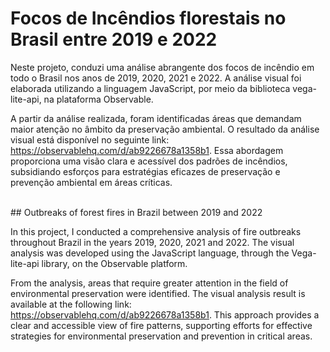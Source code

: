 # Focos de Incêndios florestais no Brasil entre 2019 e 2022

Neste projeto, conduzi uma análise abrangente dos focos de incêndio em todo o Brasil nos anos de 2019, 2020, 2021 e 2022. A análise visual foi elaborada utilizando a linguagem JavaScript, por meio da biblioteca vega-lite-api, na plataforma Observable.<br/>

A partir da análise realizada, foram identificadas áreas que demandam maior atenção no âmbito da preservação ambiental. O resultado da análise visual está disponível no seguinte link: https://observablehq.com/d/ab9226678a1358b1. Essa abordagem proporciona uma visão clara e acessível dos padrões de incêndios, subsidiando esforços para estratégias eficazes de preservação e prevenção ambiental em áreas críticas.<br/>

<br/>
## Outbreaks of forest fires in Brazil between 2019 and 2022

In this project, I conducted a comprehensive analysis of fire outbreaks throughout Brazil in the years 2019, 2020, 2021 and 2022. The visual analysis was developed using the JavaScript language, through the Vega-lite-api library, on the Observable platform.<br/>

From the analysis, areas that require greater attention in the field of environmental preservation were identified. The visual analysis result is available at the following link: https://observablehq.com/d/ab9226678a1358b1. This approach provides a clear and accessible view of fire patterns, supporting efforts for effective strategies for environmental preservation and prevention in critical areas. <br/>
